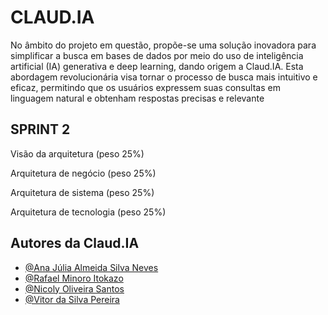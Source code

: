 
# CLAUD.IA

No âmbito do projeto em questão, propõe-se uma solução inovadora para simplificar a busca em bases de dados por meio do uso de inteligência artificial (IA) generativa e deep learning, dando origem a Claud.IA. Esta abordagem revolucionária visa tornar o processo de busca mais intuitivo e eficaz, permitindo que os usuários expressem suas consultas em linguagem natural e obtenham respostas precisas e relevante

## SPRINT 2
Visão da arquitetura (peso 25%)

Arquitetura de negócio (peso 25%)

Arquitetura de sistema (peso 25%)

Arquitetura de tecnologia (peso 25%)
## Autores da Claud.IA

- [@Ana Júlia Almeida Silva Neves](https://github.com/Viannaana)
- [@Rafael Minoro Itokazo](https://github.com/Rminoro)
- [@Nicoly Oliveira Santos](https://github.com/nicolyy) 
- [@Vitor da Silva Pereira](https://github.com/Vitordspereira/NTJ.Tech)
